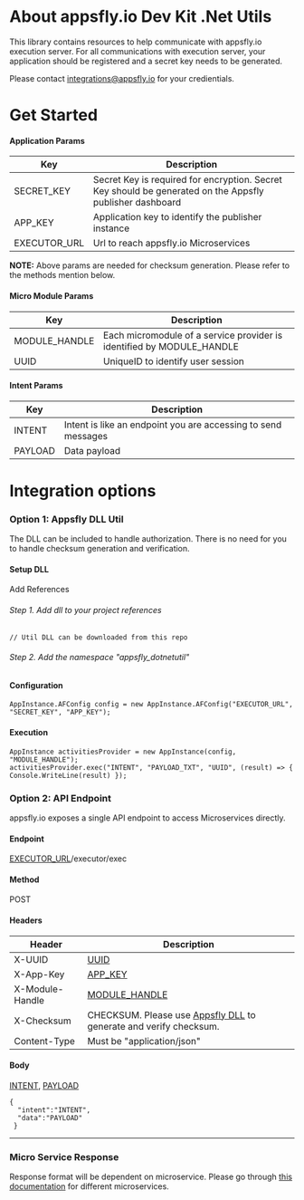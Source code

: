 # About appsfly.io Dev Kit .Net Utils
This library contains resources to help communicate with appsfly.io execution server.
For all communications with execution server, your application should be registered and a secret key needs to be generated. 

Please contact integrations@appsfly.io for your credientials.

#  Get Started
 <a name="SECRET_KEY"></a><a name="APP_KEY"></a><a name="EXECUTOR_URL"></a>
#### Application Params
| Key | Description |
| --- | --- |
| SECRET_KEY   | Secret Key is required for encryption. Secret Key should be generated on the Appsfly publisher dashboard |
| APP_KEY  | Application key to identify the publisher instance|
| EXECUTOR_URL | Url to reach appsfly.io Microservices |

**NOTE:** Above params are needed for checksum generation. Please refer to the methods mention below.

 <a name="MODULE_HANDLE"></a> <a name="UUID"></a>
#### Micro Module Params

| Key | Description |
| --- | --- |
| MODULE_HANDLE  | Each micromodule of a service provider is identified by MODULE_HANDLE |
| UUID  | UniqueID to identify user session|

 <a name="INTENT"></a> <a name="PAYLOAD"></a>
#### Intent Params
| Key | Description |
| --- | --- |
| INTENT | Intent is like an endpoint you are accessing to send messages |
| PAYLOAD | Data payload |

# Integration options  

### Option 1: Appsfly DLL Util
The DLL can be included to handle authorization. There is no need for you to handle checksum generation and verification.

#### Setup DLL

Add References
###### Step 1. Add dll to your project references
```
// Util DLL can be downloaded from this repo
```

###### Step 2. Add the namespace "appsfly_dotnetutil"

#### Configuration
```
AppInstance.AFConfig config = new AppInstance.AFConfig("EXECUTOR_URL", "SECRET_KEY", "APP_KEY");
```  
#### Execution
```
AppInstance activitiesProvider = new AppInstance(config, "MODULE_HANDLE");
activitiesProvider.exec("INTENT", "PAYLOAD_TXT", "UUID", (result) => { Console.WriteLine(result) });
```

### Option 2: API Endpoint
appsfly.io exposes a single API endpoint to access Microservices directly.

#### Endpoint
[EXECUTOR_URL](#EXECUTOR_URL)/executor/exec

#### Method
POST

#### Headers
| Header | Description |
| --- | --- |
| X-UUID | [UUID](#UUID) |
| X-App-Key | [APP_KEY](#APP_KEY)|
| X-Module-Handle | [MODULE_HANDLE](#MODULE_HANDLE)|
| X-Checksum | CHECKSUM. Please use [Appsfly DLL](https://github.com/appsflyio/devkit-javautils/blob/master/src/main/java/io/appsfly/crypto/CtyptoUtil.java) to generate and verify checksum. |
| Content-Type | Must be "application/json" |

#### Body
[INTENT](#INTENT), [PAYLOAD](#PAYLOAD)
``` 
{
  "intent":"INTENT",
  "data":"PAYLOAD"
 } 
 ```

----------------------------------------

### Micro Service Response
Response format will be dependent on microservice. Please go through [this documentation](https://github.com/appsflyio/micro-module-documentations) for different microservices.

